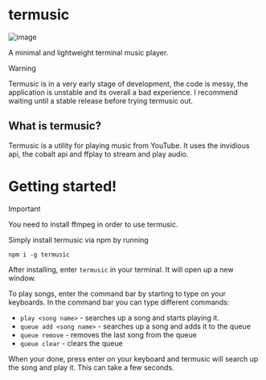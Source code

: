 # termusic
![image](https://raw.githubusercontent.com/pyrretsoftware/termusic/main/images/carbon.png)

A minimal and lightweight terminal music player.
> [!WARNING]  
> Termusic is in a very early stage of development, the code is messy, the application is unstable and its overall a bad experience. I recommend waiting until a stable release before trying termusic out.

## What is termusic?
Termusic is a utility for playing music from YouTube. It uses the invidious api, the cobalt api and ffplay to stream and play audio.
# Getting started!
> [!IMPORTANT]  
> You need to install ffmpeg in order to use termusic.

Simply install termusic via npm by running

```
npm i -g termusic
```

After installing, enter ``termusic`` in your terminal. It will open up a new window.

To play songs, enter the command bar by starting to type on your keyboards. In the command bar you can type different commands:
- ``play <song name>`` - searches up a song and starts playing it.
- ``queue add <song name>`` - searches up a song and adds it to the queue
- ``queue remove`` - removes the last song from the queue
- ``queue clear`` - clears the queue

When your done, press enter on your keyboard and termusic will search up the song and play it. This can take a few seconds.
